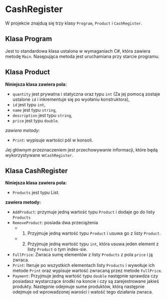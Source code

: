 # CashRegister

W projekcie znajduą się trzy klasy `Program`, `Product` i `CashRegister`.

## Klasa Program
  Jest to standardowa klasa ustalona w wymaganiach C#, która zawiera metodę `Main`. Nasępująca metoda jest uruchamiana przy starcie programu.
  
  
## Klasa Product
  **Niniejsza klasa zawiera pola:**
  - `quantity` jest prywatna i statyczna oraz typu `int` (Za jej pomocą zostaje ustalone `id` i inkrementuje się po wyołaniu konstruktora),
  - `id` jest typu `int`,
  - `name` jest typu `string`,
  - `description` jest typu `string`,
  - `price` jest typu `double`.
  
  **zawiera metody*:*
  - `Print`: wypisuje wartości pól w konsoli.
  
Jej głównym przeznaczeniem jest przechowywanie informacji, które będą wykorzystywane w`CashRegister`. 

## Klasa CashRegister
  **Niniejsza klasa zawiera pola:**
  - `Products` jest typu List<Product>.
  
  **zawiera metody:**
  - `AddProduct`: przymuje jedną wartość typu `Product` i dodaje go do listy `Products`
  - `RemoveProduct`: posiada dwa przeciążenia
      - 1. Przyjmuje jedną wartość typu `Product` i usuwa go z listy `Product`.
      - 2. Przyjmuje jedną wartość typu `int`, która usuwa jeden element z listy `Product` o tym index-sie.
  - `FullPrice`: Zwraca sumę elementów z listy `Products` z pola `price` i ją zwraca.
  - `Print`: Iteruje po wszystkich elementach listy `Products` i wywołuje ich metode `Print` oraz wypisuje wartość zwracaną przez metode `FullPrice`.
  - `Payment`: Przyjmuje jedną wartość typu `double` następnie sprawdza czy posiadasz wystarczące środki na koncie i czy są zarejestrowane jakieś produkty. Następnie odejmuje sume produktów, którą następnie odejmuje od wprowadzonej warości i watość tego działania zwraca. 
